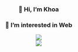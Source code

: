 

<div align=center>
    <h3>👋 Hi, I’m Khoa</h3>
    <h3>👀 I’m interested in Web</h3>
</div>

<div align=center>
  <img src="http://github-readme-streak-stats.herokuapp.com?user=khoahc&theme=dracula&date_format=M%20j%5B%2C%20Y%5D" />
</div>
<div align=center>
  <img src="https://github-readme-stats.vercel.app/api?username=khoahc&hide=contribs,prs&theme=dracula&date_format=M%20j%5B%2C%20Y%5D" />
</div>
